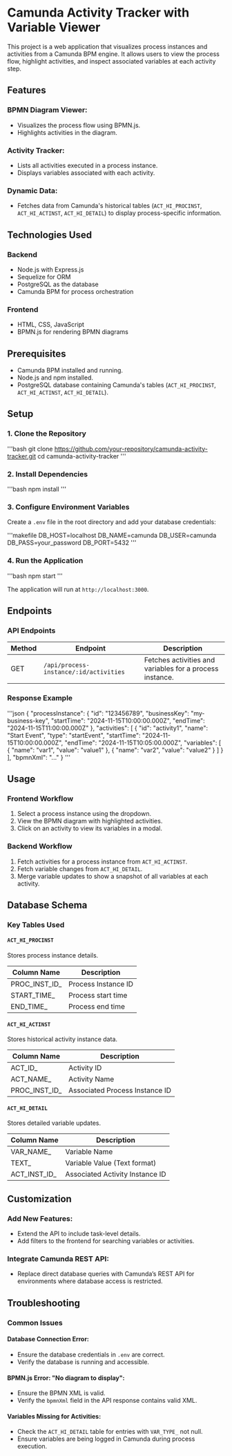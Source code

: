 # Camunda Activity Tracker with Variable Viewer

This project is a web application that visualizes process instances and activities from a Camunda BPM engine. It allows users to view the process flow, highlight activities, and inspect associated variables at each activity step.

## Features

### BPMN Diagram Viewer:
- Visualizes the process flow using BPMN.js.
- Highlights activities in the diagram.

### Activity Tracker:
- Lists all activities executed in a process instance.
- Displays variables associated with each activity.

### Dynamic Data:
- Fetches data from Camunda's historical tables (`ACT_HI_PROCINST`, `ACT_HI_ACTINST`, `ACT_HI_DETAIL`) to display process-specific information.

## Technologies Used

### Backend
- Node.js with Express.js
- Sequelize for ORM
- PostgreSQL as the database
- Camunda BPM for process orchestration

### Frontend
- HTML, CSS, JavaScript
- BPMN.js for rendering BPMN diagrams

## Prerequisites
- Camunda BPM installed and running.
- Node.js and npm installed.
- PostgreSQL database containing Camunda's tables (`ACT_HI_PROCINST`, `ACT_HI_ACTINST`, `ACT_HI_DETAIL`).

## Setup

### 1. Clone the Repository
'''bash
git clone https://github.com/your-repository/camunda-activity-tracker.git
cd camunda-activity-tracker
'''

### 2. Install Dependencies
'''bash
npm install
'''

### 3. Configure Environment Variables
Create a `.env` file in the root directory and add your database credentials:

'''makefile
DB_HOST=localhost
DB_NAME=camunda
DB_USER=camunda
DB_PASS=your_password
DB_PORT=5432
'''

### 4. Run the Application
'''bash
npm start
'''

The application will run at `http://localhost:3000`.

## Endpoints

### API Endpoints

| Method | Endpoint                              | Description                                      |
|--------|---------------------------------------|-------------------------------------------------
| GET    | `/api/process-instance/:id/activities` | Fetches activities and variables for a process instance. |

### Response Example
'''json
{
  "processInstance": {
    "id": "123456789",
    "businessKey": "my-business-key",
    "startTime": "2024-11-15T10:00:00.000Z",
    "endTime": "2024-11-15T11:00:00.000Z"
  },
  "activities": [
    {
      "id": "activity1",
      "name": "Start Event",
      "type": "startEvent",
      "startTime": "2024-11-15T10:00:00.000Z",
      "endTime": "2024-11-15T10:05:00.000Z",
      "variables": [
        { "name": "var1", "value": "value1" },
        { "name": "var2", "value": "value2" }
      ]
    }
  ],
  "bpmnXml": "<?xml version=\"1.0\" encoding=\"UTF-8\"?>..."
}
'''

## Usage

### Frontend Workflow
1. Select a process instance using the dropdown.
2. View the BPMN diagram with highlighted activities.
3. Click on an activity to view its variables in a modal.

### Backend Workflow
1. Fetch activities for a process instance from `ACT_HI_ACTINST`.
2. Fetch variable changes from `ACT_HI_DETAIL`.
3. Merge variable updates to show a snapshot of all variables at each activity.

## Database Schema

### Key Tables Used

#### `ACT_HI_PROCINST`
Stores process instance details.

| Column Name  | Description               |
|--------------|---------------------------|
| PROC_INST_ID_ | Process Instance ID       |
| START_TIME_   | Process start time        |
| END_TIME_     | Process end time          |

#### `ACT_HI_ACTINST`
Stores historical activity instance data.

| Column Name  | Description               |
|--------------|---------------------------|
| ACT_ID_       | Activity ID               |
| ACT_NAME_     | Activity Name             |
| PROC_INST_ID_ | Associated Process Instance ID |

#### `ACT_HI_DETAIL`
Stores detailed variable updates.

| Column Name  | Description               |
|--------------|---------------------------|
| VAR_NAME_     | Variable Name             |
| TEXT_         | Variable Value (Text format) |
| ACT_INST_ID_  | Associated Activity Instance ID |

## Customization

### Add New Features:
- Extend the API to include task-level details.
- Add filters to the frontend for searching variables or activities.

### Integrate Camunda REST API:
- Replace direct database queries with Camunda’s REST API for environments where database access is restricted.

## Troubleshooting

### Common Issues

#### Database Connection Error:
- Ensure the database credentials in `.env` are correct.
- Verify the database is running and accessible.

#### BPMN.js Error: "No diagram to display":
- Ensure the BPMN XML is valid.
- Verify the `bpmnXml` field in the API response contains valid XML.

#### Variables Missing for Activities:
- Check the `ACT_HI_DETAIL` table for entries with `VAR_TYPE_` not null.
- Ensure variables are being logged in Camunda during process execution.
